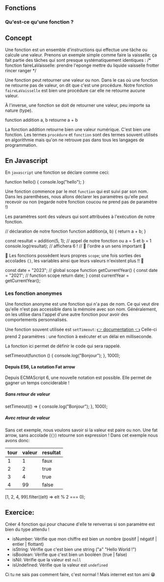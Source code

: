 ## Fonctions

### Qu'est-ce qu'une fonction ?

## Concept

Une fonction est un ensemble d'instructions qui effectue une tâche ou calcule une valeur. Prenons un exemple simple comme faire la vaisselle; ça fait partie des tâches qui sont presque systématiquement identiques :
<SyntaxHighlighter language="javascript" style="materialDark">
/*
    fonction faireLaVaisselle:
		prendre l'eponge
		mettre du liquide vaisselle
		frotter
		rincer
		ranger
*/
</SyntaxHighlighter>

Une fonction peut retourner une valeur ou non. Dans le cas où une fonction ne retourne pas de valeur, on dit que c'est une procédure. Notre fonction `faireLaVaisselle` est bien une procédure car elle ne retourne aucune valeur.

À l'inverse, une fonction se doit de retourner une valeur, peu importe sa nature (type).

<SyntaxHighlighter language="javascript" style="materialDark">
	function addition a, b
		retourne a + b
</SyntaxHighlighter>

La fonction addition retourne bien une valeur numérique. C'est bien une fonction. Les termes `procédure` et `fonction` sont des termes souvent utilisés en algorithmie mais qu'on ne retrouve pas dans tous les langages de programmation.

## En Javascript

En `javascript` une fonction se déclare comme ceci:

<SyntaxHighlighter language="javascript" style="materialDark">
function hello() {
  console.log("hello");
}
</SyntaxHighlighter>

Une fonction commence par le mot `function` qui est suivi par son nom. Dans les parenthèses, nous allons déclarer les paramètres qu'elle peut recevoir ou non (regarde notre fonction coucou ne prend pas de paramètre !)

Les paramètres sont des valeurs qui sont attribuées à l'exécution de notre fonction.

<SyntaxHighlighter language="javascript" style="materialDark">
// déclaration de notre fonction
function addition(a, b) {
  return a + b;
}

const resultat = addition(5, 1); // appel de notre fonction ou a = 5 et b = 1
console.log(resultat); // affichera 6 !
// 🚨 l'ordre a un sens important 🚨
</SyntaxHighlighter>

🚨 Les fonctions possèdent leurs propres `scope`; une fois sorties des accolades `{}`, les variables ainsi que leurs valeurs n'existent plus !! 🚨

<SyntaxHighlighter language="javascript" style="materialDark">
	const date = "2023"; // global scope
	function getCurrentYear() {
  		const date = "2021"; // function scope
  		return date;
	}
	const currentYear = getCurrentYear();
</SyntaxHighlighter>

### Les fonction anonymes

Une fonction anonyme est une fonction qui n'a pas de nom. Ce qui veut dire qu'elle n'est pas accessible dans la mémoire avec son nom. Généralement, on les utilise dans l'appel d'une autre fonction pour avoir des comportements personnalisés.

Une fonction souvent utilisée est `setTimeout`: [👉 documentation 👈](https://developer.mozilla.org/fr/docs/Web/API/setTimeout) Celle-ci prend 2 paramètres : une fonction à exécuter et un délai en milliseconde.

La fonction ici permet de définir le code qui sera rappelé.

<SyntaxHighlighter language="javascript" style="materialDark">
	setTimeout(function () {
		console.log("Bonjour");
	}, 1000);
</SyntaxHighlighter>

#### Depuis ES6, La notation Fat arrow
Depuis ECMAScript 6, une nouvelle notation est possible. Elle permet de gagner un temps conciderable !
##### Sans retour de valeur
<SyntaxHighlighter language="javascript" style="materialDark">
	setTimeout(() => {
		console.log("Bonjour");
	}, 1000);
</SyntaxHighlighter>

##### Avec retour de valeur
Sans cet exemple, nous voulons savoir si la valeur est paire ou non.
Une fat arrow, sans accolade (`{}`) retourne son expression ! Dans cet exemple nous avons donc:

| tour | valeur | resultat |
| ----- | ------ | ------ |
| 1     | 1  | faux | 
| 2     | 2  | true |
| 3     | 4  | true |
| 4     | 99 | false |

<SyntaxHighlighter language="javascript" style="materialDark">
	[1, 2, 4, 99].filter((elt) => elt % 2 === 0); 
</SyntaxHighlighter>

## Exercice:
Créer 4 fonction qui pour chacune d'elle te renverras si son paramètre est bien du type attendu !

- isNumber: Vérifie que mon chiffre est bien un nombre (positif | négatif | entier | flottant)
- isString: Vérifie que c'est bien une string ("a" "Hello World !")
- isBoolean: Vérifie que c'est bien un booléen (true | false)
- isNil: Vérifie que la valeur est `null`
- isUndefined: Vérifie que la valeur est `undefined`

Ci tu ne sais pas comment faire, c'est normal ! Mais internet est ton ami 😁